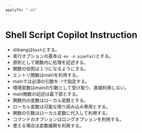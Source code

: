 ```yaml
---
applyTo: ".sh"
---
```

# Shell Script Copilot Instruction

- shbangは`bash`とする。
- 実行オプションの基本は`-eu -o pipefail`とする。
- 原則として関数内に処理を記述する。
- 関数の役割は１つになるようにする。
- エントリ関数はmainを利用する。
- mainでは必須の引数を`:?`で指定する。
- 環境変数はmainの引数として受け取り、直接利用しない。
- main関数の記述は最下部とする。
- 関数内の変数はローカル変数とする。
- ローカル変数は可能な限り読み込み専用とする。
- 関数の引数はローカル変数に代入して利用する。
- コマンドのオプションはロングオプションを利用する。
- 使える場合は変数展開を利用する。
